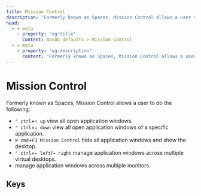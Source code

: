 ```yaml
---
title: Mission Control
description: 'Formerly known as Spaces, Mission Control allows a user to do the following: `⌃ ctrl`+`↑ up` view all open application windows. - `⌃ ctrl`+`↓ down` view all open application windows of a specific application. - `⌘ cmd`+`F3 Mission Control` hide all application windows and show the desktop. - `⌃ ctrl`+`← left`/`→ right` manage application windows across multiple virtual desktops. - manage application windows across multiple monitors.'
head:
  - - meta
    - property: 'og:title'
      content: macOS defaults > Mission Control
  - - meta
    - property: 'og:description'
      content: 'Formerly known as Spaces, Mission Control allows a user to do the following: `⌃ ctrl`+`↑ up` view all open application windows. - `⌃ ctrl`+`↓ down` view all open application windows of a specific application. - `⌘ cmd`+`F3 Mission Control` hide all application windows and show the desktop. - `⌃ ctrl`+`← left`/`→ right` manage application windows across multiple virtual desktops. - manage application windows across multiple monitors.'
---
```


<script setup>
import FolderTableOfContents from '../../components/FolderTableOfContents.vue'
</script>

# Mission Control

Formerly known as Spaces, Mission Control allows a user to do the following:

- `⌃ ctrl`+`↑ up` view all open application windows.
- `⌃ ctrl`+`↓ down` view all open application windows of a specific application.
- `⌘ cmd`+`F3 Mission Control` hide all application windows and show the desktop.
- `⌃ ctrl`+`← left`/`→ right` manage application windows across multiple virtual desktops.
- manage application windows across multiple monitors.

## Keys

<FolderTableOfContents />
